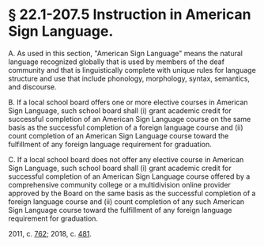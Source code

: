 # § 22.1-207.5 Instruction in American Sign Language.

<p>A. As used in this section, "American Sign Language" means the natural language recognized globally that is used by members of the deaf community and that is linguistically complete with unique rules for language structure and use that include phonology, morphology, syntax, semantics, and discourse.</p><p>B. If a local school board offers one or more elective courses in American Sign Language, such school board shall (i) grant academic credit for successful completion of an American Sign Language course on the same basis as the successful completion of a foreign language course and (ii) count completion of an American Sign Language course toward the fulfillment of any foreign language requirement for graduation.</p><p>C. If a local school board does not offer any elective course in American Sign Language, such school board shall (i) grant academic credit for successful completion of an American Sign Language course offered by a comprehensive community college or a multidivision online provider approved by the Board on the same basis as the successful completion of a foreign language course and (ii) count completion of any such American Sign Language course toward the fulfillment of any foreign language requirement for graduation.</p><p>2011, c. <a href='http://lis.virginia.gov/cgi-bin/legp604.exe?111+ful+CHAP0762'>762</a>; 2018, c. <a href='http://lis.virginia.gov/cgi-bin/legp604.exe?181+ful+CHAP0481'>481</a>.</p>